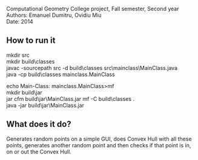 Computational Geometry College project, Fall semester, Second year<br />
Authors: Emanuel Dumitru, Ovidiu Miu<br />
Date: 2014

How to run it
-----------------------------------------------------------------------------------------------


mkdir src <br />
mkdir build\classes <br />
javac -sourcepath src -d build\classes src\mainclass\MainClass.java <br />
java -cp build\classes mainclass.MainClass<br />


echo Main-Class: mainclass.MainClass>mf <br />
mkdir build\jar <br />
jar cfm build\jar\MainClass.jar mf -C build\classes . <br />
java -jar build\jar\MainClass.jar<br />


What does it do?
------------------------------------------------------------------------------------------------

Generates random points on a simple GUI, does Convex Hull with all these points, generates another random 
point and then checks if that point is in, on or out the Convex Hull. 
